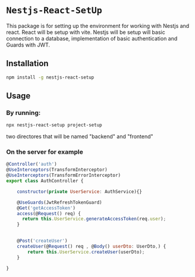 # `Nestjs-React-SetUp`

This package is for setting up the environment for working with Nestjs and react.
React will be setup with vite.
Nestjs will be setup will basic connection to a database, implementation of basic authentication and Guards with JWT.


## Installation

```sh
npm install -g nestjs-react-setup
```

## Usage

### By running:

```sh
npx nestjs-react-setup project-setup
```

two directores that will be named "backend" and "frontend"

### On the server for example

```js
@Controller('auth')
@UseInterceptors(TransformInterceptor)
@UseInterceptors(TransformErrorInterceptor)
export class AuthController {

    constructor(private UserService: AuthService){}

    @UseGuards(JwtRefreshTokenGuard)
    @Get('getAccessToken')
    access(@Request() req) {
      return this.UserService.generateAccessToken(req.user);
    }

    
    @Post('createUser')
    createUser(@Request() req , @Body() userDto: UserDto,) {
        return this.UserService.createUser(userDto);
    }

}
```



